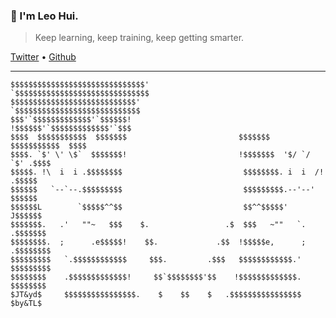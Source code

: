 <h3>👋  I'm Leo Hui.</h3>

> Keep learning, keep training, keep getting smarter.

<p>
  <a href="https://twitter.com/leohxj">Twitter</a> •
  <a href="https://github.com/leohxj">Github</a> 
</p>

---

```
$$$$$$$$$$$$$$$$$$$$$$$$$$$$$$'               `$$$$$$$$$$$$$$$$$$$$$$$$$$$$$$  
$$$$$$$$$$$$$$$$$$$$$$$$$$$$'                   `$$$$$$$$$$$$$$$$$$$$$$$$$$$$
$$$'`$$$$$$$$$$$$$'`$$$$$$!                       !$$$$$$'`$$$$$$$$$$$$$'`$$$
$$$$  $$$$$$$$$$$  $$$$$$$                         $$$$$$$  $$$$$$$$$$$  $$$$
$$$$. `$' \' \$`  $$$$$$$!                         !$$$$$$$  '$/ `/ `$' .$$$$
$$$$$. !\  i  i .$$$$$$$$                           $$$$$$$$. i  i  /! .$$$$$
$$$$$$   `--`--.$$$$$$$$$                           $$$$$$$$$.--'--'   $$$$$$
$$$$$$L        `$$$$$^^$$                           $$^^$$$$$'        J$$$$$$
$$$$$$$.   .'   ""~   $$$    $.                 .$  $$$   ~""   `.   .$$$$$$$
$$$$$$$$.  ;      .e$$$$$!    $$.             .$$  !$$$$$e,      ;  .$$$$$$$$
$$$$$$$$$   `.$$$$$$$$$$$$     $$$.         .$$$   $$$$$$$$$$$$.'   $$$$$$$$$
$$$$$$$$    .$$$$$$$$$$$$$!     $$`$$$$$$$$'$$    !$$$$$$$$$$$$$.    $$$$$$$$
$JT&yd$     $$$$$$$$$$$$$$$$.    $    $$    $   .$$$$$$$$$$$$$$$$     $by&TL$
```

